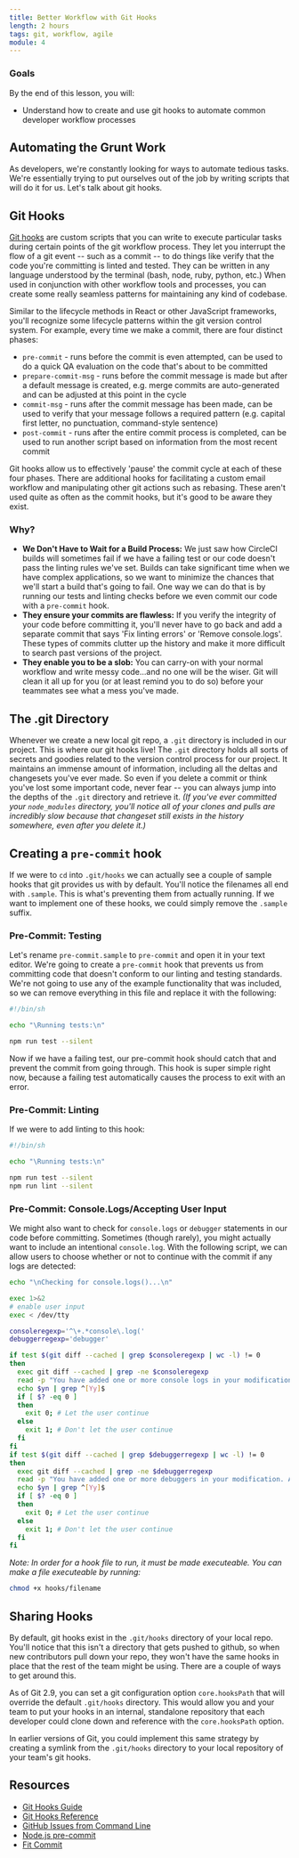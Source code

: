 ```yaml
---
title: Better Workflow with Git Hooks
length: 2 hours
tags: git, workflow, agile
module: 4
---
```


### Goals

By the end of this lesson, you will:

* Understand how to create and use git hooks to automate common developer workflow processes

## Automating the Grunt Work
As developers, we're constantly looking for ways to automate tedious tasks. We're essentially trying to put ourselves out of the job by writing scripts that will do it for us. Let's talk about git hooks.

## Git Hooks
[Git hooks](https://git-scm.com/book/en/v2/Customizing-Git-Git-Hooks) are custom scripts that you can write to execute particular tasks during certain points of the git workflow process. They let you interrupt the flow of a git event -- such as a commit -- to do things like verify that the code you're committing is linted and tested. They can be written in any language understood by the terminal (bash, node, ruby, python, etc.) When used in conjunction with other workflow tools and processes, you can create some really seamless patterns for maintaining any kind of codebase.

Similar to the lifecycle methods in React or other JavaScript frameworks, you'll recognize some lifecycle patterns within the git version control system. For example, every time we make a commit, there are four distinct phases: 

* `pre-commit` - runs before the commit is even attempted, can be used to do a quick QA evaluation on the code that's about to be committed
* `prepare-commit-msg` - runs before the commit message is made but after a default message is created, e.g. merge commits are auto-generated and can be adjusted at this point in the cycle
* `commit-msg` - runs after the commit message has been made, can be used to verify that your message follows a required pattern (e.g. capital first letter, no punctuation, command-style sentence)
* `post-commit` - runs after the entire commit process is completed, can be used to run another script based on information from the most recent commit

Git hooks allow us to effectively 'pause' the commit cycle at each of these four phases. There are additional hooks for facilitating a custom email workflow and manipulating other git actions such as rebasing. These aren't used quite as often as the commit hooks, but it's good to be aware they exist.

### Why?

* **We Don't Have to Wait for a Build Process:** We just saw how CircleCI builds will sometimes fail if we have a failing test or our code doesn't pass the linting rules we've set. Builds can take significant time when we have complex applications, so we want to minimize the chances that we'll start a build that's going to fail. One way we can do that is by running our tests and linting checks before we even commit our code with a `pre-commit` hook.
* **They ensure your commits are flawless:** If you verify the integrity of your code before committing it, you'll never have to go back and add a separate commit that says 'Fix linting errors' or 'Remove console.logs'. These types of commits clutter up the history and make it more difficult to search past versions of the project.
* **They enable you to be a slob:** You can carry-on with your normal workflow and write messy code...and no one will be the wiser. Git will clean it all up for you (or at least remind you to do so) before your teammates see what a mess you've made.

## The .git Directory
Whenever we create a new local git repo, a `.git` directory is included in our project. This is where our git hooks live! The `.git` directory holds all sorts of secrets and goodies related to the version control process for our project. It maintains an immense amount of information, including all the deltas and changesets you've ever made. So even if you delete a commit or think you've lost some important code, never fear -- you can always jump into the depths of the `.git` directory and retrieve it. *(If you've ever committed your `node_modules` directory, you'll notice all of your clones and pulls are incredibly slow because that changeset still exists in the history somewhere, even after you delete it.)*


## Creating a `pre-commit` hook
If we were to `cd` into `.git/hooks` we can actually see a couple of sample hooks that git provides us with by default. You'll notice the filenames all end with `.sample`. This is what's preventing them from actually running. If we want to implement one of these hooks, we could simply remove the `.sample` suffix. 

### Pre-Commit: Testing
Let's rename `pre-commit.sample` to `pre-commit` and open it in your text editor. We're going to create a `pre-commit` hook that prevents us from committing code that doesn't conform to our linting and testing standards. We're not going to use any of the example functionality that was included, so we can remove everything in this file and replace it with the following:

```bash
#!/bin/sh

echo "\Running tests:\n"

npm run test --silent
```

Now if we have a failing test, our pre-commit hook should catch that and prevent the commit from going through. This hook is super simple right now, because a failing test automatically causes the process to exit with an error.

### Pre-Commit: Linting

If we were to add linting to this hook:

```bash
#!/bin/sh

echo "\Running tests:\n"

npm run test --silent
npm run lint --silent
```



### Pre-Commit: Console.Logs/Accepting User Input

We might also want to check for `console.logs` or `debugger` statements in our code before committing. Sometimes (though rarely), you might actually want to include an intentional `console.log`. With the following script, we can allow users to choose whether or not to continue with the commit if any logs are detected:

```bash
echo "\nChecking for console.logs()...\n"

exec 1>&2
# enable user input
exec < /dev/tty

consoleregexp='^\+.*console\.log('
debuggerregexp='debugger'

if test $(git diff --cached | grep $consoleregexp | wc -l) != 0
then
  exec git diff --cached | grep -ne $consoleregexp
  read -p "You have added one or more console logs in your modification. Are you sure want to continue? (y/n)" yn
  echo $yn | grep ^[Yy]$
  if [ $? -eq 0 ]
  then
    exit 0; # Let the user continue
  else
    exit 1; # Don't let the user continue
  fi
fi
if test $(git diff --cached | grep $debuggerregexp | wc -l) != 0
then
  exec git diff --cached | grep -ne $debuggerregexp
  read -p "You have added one or more debuggers in your modification. Are you sure want to continue? (y/n)" yn
  echo $yn | grep ^[Yy]$
  if [ $? -eq 0 ]
  then
    exit 0; # Let the user continue
  else
    exit 1; # Don't let the user continue
  fi
fi
```

*Note: In order for a hook file to run, it must be made executeable. You can make a file executeable by running:* 

```bash
chmod +x hooks/filename
```

## Sharing Hooks
By default, git hooks exist in the `.git/hooks` directory of your local repo. You'll notice that this isn't a directory that gets pushed to github, so when new contributors pull down your repo, they won't have the same hooks in place that the rest of the team might be using. There are a couple of ways to get around this.

As of Git 2.9, you can set a git configuration option `core.hooksPath` that will override the default `.git/hooks` directory. This would allow you and your team to put your hooks in an internal, standalone repository that each developer could clone down and reference with the `core.hooksPath` option.

In earlier versions of Git, you could implement this same strategy by creating a symlink from the `.git/hooks` directory to your local repository of your team's git hooks.

## Resources

* [Git Hooks Guide](https://git-scm.com/book/en/v2/Customizing-Git-Git-Hooks)
* [Git Hooks Reference](https://git-scm.com/docs/githooks)
* [GitHub Issues from Command Line](https://github.com/stephencelis/ghi)
* [Node.js pre-commit](https://github.com/observing/pre-commit)
* [Fit Commit](https://github.com/m1foley/fit-commit)
